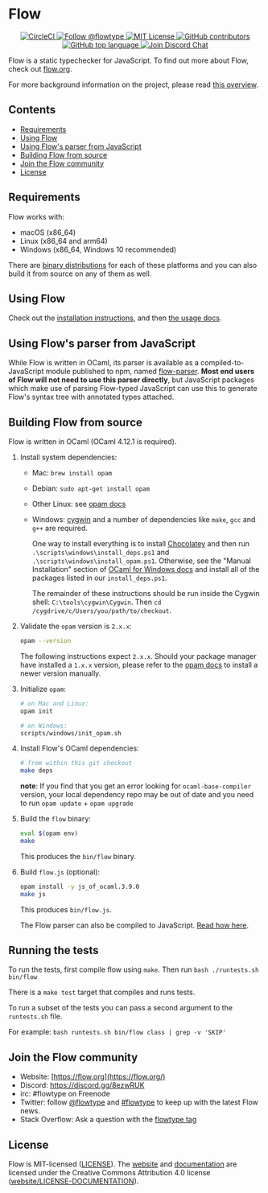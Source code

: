 # Flow
<p align="center">
  <a href="https://circleci.com/gh/facebook/flow/tree/main">
    <img src="https://circleci.com/gh/facebook/flow/tree/main.svg?style=shield" alt="CircleCI" />
  </a>
  <a href="https://twitter.com/flowtype">
   <img src="https://img.shields.io/twitter/follow/flowtype?style=shield&logo=twitter&color=blue" alt="Follow @flowtype" />
  </a>
  <a href="https://github.com/facebook/flow/blob/main/LICENSE">
    <img alt="MIT License" src="https://img.shields.io/github/license/facebook/flow">
  </a>
  <a href="https://github.com/facebook/flow/graphs/contributors">
   <img alt="GitHub contributors" src="https://img.shields.io/github/contributors/facebook/flow">
  </a>
  <a href="">
    <img alt="GitHub top language" src="https://img.shields.io/github/languages/top/facebook/flow">
  </a>
  <a href="https://discordapp.com/invite/8ezwRUK">
     <img alt="Join Discord Chat" src="https://img.shields.io/discord/539606376339734558.svg?label=discord&logo=discord&logoColor=white">
  </a>
</p>


Flow is a static typechecker for JavaScript. To find out more about Flow, check out [flow.org](https://flow.org/).

For more background information on the project, please read [this overview](https://flow.org/en/docs/lang/).

## Contents

- [Requirements](#requirements)
- [Using Flow](#using-flow)
- [Using Flow's parser from JavaScript](#using-flows-parser-from-javascript)
- [Building Flow from source](#building-flow-from-source)
- [Join the Flow community](#join-the-flow-community)
- [License](#license)


## Requirements

Flow works with:

* macOS (x86_64)
* Linux (x86_64 and arm64)
* Windows (x86_64, Windows 10 recommended)

There are [binary distributions](https://github.com/facebook/flow/releases) for each of these platforms and you can also build it from source on any of them as well.

## Using Flow

Check out the [installation instructions](https://flow.org/en/docs/install/), and then [the usage docs](https://flow.org/en/docs/usage/).

## Using Flow's parser from JavaScript

While Flow is written in OCaml, its parser is available as a compiled-to-JavaScript module published to npm, named [flow-parser](https://www.npmjs.com/package/flow-parser). **Most end users of Flow
will not need to use this parser directly**, but JavaScript packages which make use of parsing
Flow-typed JavaScript can use this to generate Flow's syntax tree with annotated types attached.

## Building Flow from source

Flow is written in OCaml (OCaml 4.12.1 is required).

1. Install system dependencies:

    - Mac: `brew install opam`
    - Debian: `sudo apt-get install opam`
    - Other Linux: see [opam docs](https://opam.ocaml.org/doc/Install.html)
    - Windows: [cygwin](https://cygwin.com/) and a number of dependencies like `make`, `gcc` and `g++` are required.

      One way to install everything is to install [Chocolatey](https://chocolatey.org/) and then run `.\scripts\windows\install_deps.ps1` and `.\scripts\windows\install_opam.ps1`. Otherwise, see the "Manual Installation" section of [OCaml for Windows docs](https://fdopen.github.io/opam-repository-mingw/installation/) and install all of the packages listed in our `install_deps.ps1`.

      The remainder of these instructions should be run inside the Cygwin shell: `C:\tools\cygwin\Cygwin`. Then `cd /cygdrive/c/Users/you/path/to/checkout`.

2. Validate the `opam` version is `2.x.x`:

    ```sh
    opam --version
    ```

    The following instructions expect `2.x.x`. Should your package manager have installed a `1.x.x` version, please refer to the [opam docs](https://opam.ocaml.org/doc/Install.html) to install a newer version manually.

3. Initialize `opam`:

    ```sh
    # on Mac and Linux:
    opam init

    # on Windows:
    scripts/windows/init_opam.sh
    ```

4. Install Flow's OCaml dependencies:

    ```sh
    # from within this git checkout
    make deps
    ```

    **note**: If you find that you get an error looking for `ocaml-base-compiler` version, your local dependency repo may be out of date and you need to run `opam update` + `opam upgrade`

5. Build the `flow` binary:

    ```sh
    eval $(opam env)
    make
    ```

    This produces the `bin/flow` binary.

6. Build `flow.js` (optional):

    ```sh
    opam install -y js_of_ocaml.3.9.0
    make js
    ```

    This produces `bin/flow.js`.

    The Flow parser can also be compiled to JavaScript. [Read how here](src/parser/README.md).

## Running the tests

To run the tests, first compile flow using `make`. Then run `bash ./runtests.sh bin/flow`

There is a `make test` target that compiles and runs tests.

To run a subset of the tests you can pass a second argument to the `runtests.sh` file.

For example: `bash runtests.sh bin/flow class | grep -v 'SKIP'`

## Join the Flow community
* Website: [https://flow.org](https://flow.org/)
* Discord: https://discord.gg/8ezwRUK
* irc: #flowtype on Freenode
* Twitter: follow [@flowtype](https://twitter.com/flowtype) and [#flowtype](https://twitter.com/hashtag/flowtype) to keep up with the latest Flow news.
* Stack Overflow: Ask a question with the [flowtype tag](https://stackoverflow.com/questions/tagged/flowtype)

## License
Flow is MIT-licensed ([LICENSE](https://github.com/facebook/flow/blob/main/LICENSE)). The [website](https://flow.org/) and [documentation](https://flow.org/en/docs/) are licensed under the Creative Commons Attribution 4.0 license ([website/LICENSE-DOCUMENTATION](https://github.com/facebook/flow/blob/main/website/LICENSE-DOCUMENTATION)).
